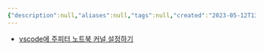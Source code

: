 ```yaml
---
{"description":null,"aliases":null,"tags":null,"created":"2023-05-12T13:04:02","updated":"2023-07-15T21:30:22","title":"2023-05-12 estsoft - python","dg-publish":true,"permalink":"/docs/2023-05-12 estsoft - python/","dgPassFrontmatter":true}
---
```



- [vscode에 주피터 노트북 커널 설정하기](https://devinschumacher.com/how-to-setup-jupyter-notebook-virtual-environment-vs-code-kernels/)
